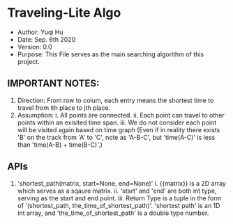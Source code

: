 # Traveling-Lite Algo

 - Author: Yuqi Hu
 - Date: Sep. 6th 2020
 - Version: 0.0
 - Purpose: This File serves as the main searching algorithm of this project.

## IMPORTANT NOTES:
1. Direction: From row to colum, each entry means the shortest time to travel from ith place to jth place.
2. Assumption:
    i. All points are connected.
    ii. Each point can travel to other points within an exisited time span.
    iii. We do not consider each point will be visited again based on time graph (Even if in reality there exists 'B' on the track from 'A' to 'C', note as 'A-B-C', but 'time(A-C)' is less than 'time(A-B) + time(B-C)'.)
    
## APIs
1. 'shortest_path(matrix, start=None, end=None)'
  i. {{matrix}} is a 2D array which serves as a sqaure matrix.
  ii. 'start' and 'end' are both int type, serving as the start and end point.
  iii. Return Type is a tuple in the form of '(shortest_path, the_time_of_shortest_path)'. 'shortest path' is an 1D int array, and 'the_time_of_shortest_path' is a double type number.
